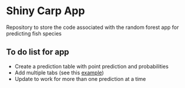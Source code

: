 
# Shiny Carp App

Repository to store the code associated with the random forest app for
predicting fish species

## To do list for app

  - Create a prediction table with point prediction and probabilities
  - Add multiple tabs (see this
    [example](https://shiny.rstudio.com/gallery/soil-profiles.html))
  - Update to work for more than one prediction at a time
